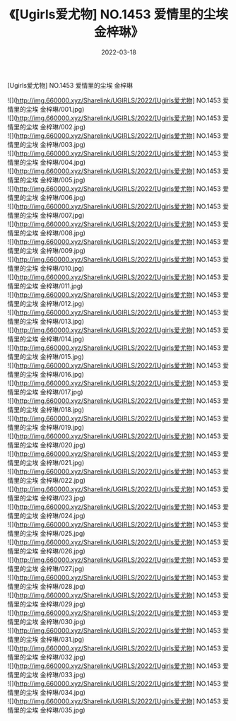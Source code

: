 ﻿---
layout: post
title:  《[Ugirls爱尤物] NO.1453 爱情里的尘埃 金梓琳》
date:   2022-03-18
img: http://img.660000.xyz/Sharelink/UGIRLS/2022/[Ugirls爱尤物] NO.1453 爱情里的尘埃 金梓琳/000.jpg
categories: [美女, 清纯, 唯美]
---

[Ugirls爱尤物] NO.1453 爱情里的尘埃 金梓琳

 ![](http://img.660000.xyz/Sharelink/UGIRLS/2022/[Ugirls爱尤物] NO.1453 爱情里的尘埃 金梓琳/001.jpg) <br>![](http://img.660000.xyz/Sharelink/UGIRLS/2022/[Ugirls爱尤物] NO.1453 爱情里的尘埃 金梓琳/002.jpg) <br>![](http://img.660000.xyz/Sharelink/UGIRLS/2022/[Ugirls爱尤物] NO.1453 爱情里的尘埃 金梓琳/003.jpg) <br>![](http://img.660000.xyz/Sharelink/UGIRLS/2022/[Ugirls爱尤物] NO.1453 爱情里的尘埃 金梓琳/004.jpg) <br>![](http://img.660000.xyz/Sharelink/UGIRLS/2022/[Ugirls爱尤物] NO.1453 爱情里的尘埃 金梓琳/005.jpg) <br>![](http://img.660000.xyz/Sharelink/UGIRLS/2022/[Ugirls爱尤物] NO.1453 爱情里的尘埃 金梓琳/006.jpg) <br>![](http://img.660000.xyz/Sharelink/UGIRLS/2022/[Ugirls爱尤物] NO.1453 爱情里的尘埃 金梓琳/007.jpg) <br>![](http://img.660000.xyz/Sharelink/UGIRLS/2022/[Ugirls爱尤物] NO.1453 爱情里的尘埃 金梓琳/008.jpg) <br>![](http://img.660000.xyz/Sharelink/UGIRLS/2022/[Ugirls爱尤物] NO.1453 爱情里的尘埃 金梓琳/009.jpg) <br>![](http://img.660000.xyz/Sharelink/UGIRLS/2022/[Ugirls爱尤物] NO.1453 爱情里的尘埃 金梓琳/010.jpg) <br>![](http://img.660000.xyz/Sharelink/UGIRLS/2022/[Ugirls爱尤物] NO.1453 爱情里的尘埃 金梓琳/011.jpg) <br>![](http://img.660000.xyz/Sharelink/UGIRLS/2022/[Ugirls爱尤物] NO.1453 爱情里的尘埃 金梓琳/012.jpg) <br>![](http://img.660000.xyz/Sharelink/UGIRLS/2022/[Ugirls爱尤物] NO.1453 爱情里的尘埃 金梓琳/013.jpg) <br>![](http://img.660000.xyz/Sharelink/UGIRLS/2022/[Ugirls爱尤物] NO.1453 爱情里的尘埃 金梓琳/014.jpg) <br>![](http://img.660000.xyz/Sharelink/UGIRLS/2022/[Ugirls爱尤物] NO.1453 爱情里的尘埃 金梓琳/015.jpg) <br>![](http://img.660000.xyz/Sharelink/UGIRLS/2022/[Ugirls爱尤物] NO.1453 爱情里的尘埃 金梓琳/016.jpg) <br>![](http://img.660000.xyz/Sharelink/UGIRLS/2022/[Ugirls爱尤物] NO.1453 爱情里的尘埃 金梓琳/017.jpg) <br>![](http://img.660000.xyz/Sharelink/UGIRLS/2022/[Ugirls爱尤物] NO.1453 爱情里的尘埃 金梓琳/018.jpg) <br>![](http://img.660000.xyz/Sharelink/UGIRLS/2022/[Ugirls爱尤物] NO.1453 爱情里的尘埃 金梓琳/019.jpg) <br>![](http://img.660000.xyz/Sharelink/UGIRLS/2022/[Ugirls爱尤物] NO.1453 爱情里的尘埃 金梓琳/020.jpg) <br>![](http://img.660000.xyz/Sharelink/UGIRLS/2022/[Ugirls爱尤物] NO.1453 爱情里的尘埃 金梓琳/021.jpg) <br>![](http://img.660000.xyz/Sharelink/UGIRLS/2022/[Ugirls爱尤物] NO.1453 爱情里的尘埃 金梓琳/022.jpg) <br>![](http://img.660000.xyz/Sharelink/UGIRLS/2022/[Ugirls爱尤物] NO.1453 爱情里的尘埃 金梓琳/023.jpg) <br>![](http://img.660000.xyz/Sharelink/UGIRLS/2022/[Ugirls爱尤物] NO.1453 爱情里的尘埃 金梓琳/024.jpg) <br>![](http://img.660000.xyz/Sharelink/UGIRLS/2022/[Ugirls爱尤物] NO.1453 爱情里的尘埃 金梓琳/025.jpg) <br>![](http://img.660000.xyz/Sharelink/UGIRLS/2022/[Ugirls爱尤物] NO.1453 爱情里的尘埃 金梓琳/026.jpg) <br>![](http://img.660000.xyz/Sharelink/UGIRLS/2022/[Ugirls爱尤物] NO.1453 爱情里的尘埃 金梓琳/027.jpg) <br>![](http://img.660000.xyz/Sharelink/UGIRLS/2022/[Ugirls爱尤物] NO.1453 爱情里的尘埃 金梓琳/028.jpg) <br>![](http://img.660000.xyz/Sharelink/UGIRLS/2022/[Ugirls爱尤物] NO.1453 爱情里的尘埃 金梓琳/029.jpg) <br>![](http://img.660000.xyz/Sharelink/UGIRLS/2022/[Ugirls爱尤物] NO.1453 爱情里的尘埃 金梓琳/030.jpg) <br>![](http://img.660000.xyz/Sharelink/UGIRLS/2022/[Ugirls爱尤物] NO.1453 爱情里的尘埃 金梓琳/031.jpg) <br>![](http://img.660000.xyz/Sharelink/UGIRLS/2022/[Ugirls爱尤物] NO.1453 爱情里的尘埃 金梓琳/032.jpg) <br>![](http://img.660000.xyz/Sharelink/UGIRLS/2022/[Ugirls爱尤物] NO.1453 爱情里的尘埃 金梓琳/033.jpg) <br>![](http://img.660000.xyz/Sharelink/UGIRLS/2022/[Ugirls爱尤物] NO.1453 爱情里的尘埃 金梓琳/034.jpg) <br>![](http://img.660000.xyz/Sharelink/UGIRLS/2022/[Ugirls爱尤物] NO.1453 爱情里的尘埃 金梓琳/035.jpg) <br>